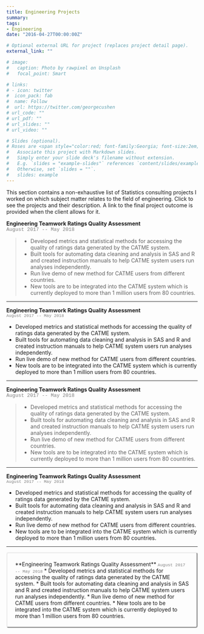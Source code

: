 ```yaml
---
title: Engineering Projects
summary:     
tags:  
- Engineering  
date: "2016-04-27T00:00:00Z"

# Optional external URL for project (replaces project detail page).
external_link: ""

# image:
#   caption: Photo by rawpixel on Unsplash
#   focal_point: Smart

# links:
# - icon: twitter
#  icon_pack: fab
#  name: Follow
#  url: https://twitter.com/georgecushen
# url_code: ""
# url_pdf: ""
# url_slides: ""
# url_video: ""

# Slides (optional).
# Roses are <span style="color:red; font-family:Georgia; font-size:2em;">red.</span>
#   Associate this project with Markdown slides.
#   Simply enter your slide deck's filename without extension.
#   E.g. `slides = "example-slides"` references `content/slides/example-slides.md`.
#   Otherwise, set `slides = ""`.
#   slides: example
---
```

This section contains a non-exhaustive list of Statistics consulting projects I worked on which subject matter relates to the field of engineering. Click to see the projects and their description. A link to the final project outcome is provided when the client allows for it.

 **Engineering Teamwork Ratings Quality Assessment**  
 <span style="color:grey; font-family:courier; font-size:13px;">August 2017 -- May 2018</span>  
> * Developed metrics and statistical methods for accessing the quality of ratings data generated by the
> CATME system.  
> * Built tools for automating data cleaning and analysis in SAS and R and created instruction manuals to help
> CATME system users run analyses independently.  
> * Run live demo of new method for CATME users from different countries.  
> * New tools are to be integrated into the CATME system which is currently deployed to more than 1 million
> users from 80 countries.  
* * * 
**Engineering Teamwork Ratings Quality Assessment**  
<span style="color:grey; font-family:courier; font-size:11px;">August 2017 -- May 2018</span>  
* Developed metrics and statistical methods for accessing the quality of ratings data generated by the
CATME system.  
* Built tools for automating data cleaning and analysis in SAS and R and created instruction manuals to help
CATME system users run analyses independently.  
* Run live demo of new method for CATME users from different countries.  
* New tools are to be integrated into the CATME system which is currently deployed to more than 1 million
users from 80 countries.  
* * * 
 **Engineering Teamwork Ratings Quality Assessment**  
 <span style="color:grey; font-family:courier; font-size:13px;">August 2017 -- May 2018</span>  
> * Developed metrics and statistical methods for accessing the quality of ratings data generated by the
> CATME system.  
> * Built tools for automating data cleaning and analysis in SAS and R and created instruction manuals to help
> CATME system users run analyses independently.  
> * Run live demo of new method for CATME users from different countries.  
> * New tools are to be integrated into the CATME system which is currently deployed to more than 1 million
> users from 80 countries.  
* * * 
**Engineering Teamwork Ratings Quality Assessment**  
<span style="color:grey; font-family:courier; font-size:11px;">August 2017 -- May 2018</span>  
* Developed metrics and statistical methods for accessing the quality of ratings data generated by the
CATME system.  
* Built tools for automating data cleaning and analysis in SAS and R and created instruction manuals to help
CATME system users run analyses independently.  
* Run live demo of new method for CATME users from different countries.  
* New tools are to be integrated into the CATME system which is currently deployed to more than 1 million
users from 80 countries.  
* * *  
<!DOCTYPE html>
<html lang="en">
  <head>
  <style>
      /* The . with the boxed represents that it is a class */
      .boxed {
        border-style: outset;  
        border-radius: 5px;
        padding: 20px 20px 20px 20px;
      }
  </style>
  </head>
  <body>
    <div class="boxed">
      **Engineering Teamwork Ratings Quality Assessment**  
      <span style="color:grey; font-family:courier; font-size:11px;">August 2017 -- May 2018</span>  
      * Developed metrics and statistical methods for accessing the quality of ratings data generated by the
      CATME system.  
      * Built tools for automating data cleaning and analysis in SAS and R and created instruction manuals to help
      CATME system users run analyses independently.  
      * Run live demo of new method for CATME users from different countries.  
      * New tools are to be integrated into the CATME system which is currently deployed to more than 1 million
      users from 80 countries.
    </div>
  </body>
</html>  
